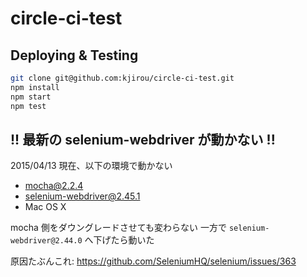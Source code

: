 # circle-ci-test

## Deploying & Testing
```bash
git clone git@github.com:kjirou/circle-ci-test.git
npm install
npm start
npm test
```

## !! 最新の selenium-webdriver が動かない !!
2015/04/13 現在、以下の環境で動かない

- mocha@2.2.4
- selenium-webdriver@2.45.1
- Mac OS X

mocha 側をダウングレードさせても変わらない 
一方で `selenium-webdriver@2.44.0` へ下げたら動いた

原因たぶんこれ: https://github.com/SeleniumHQ/selenium/issues/363
